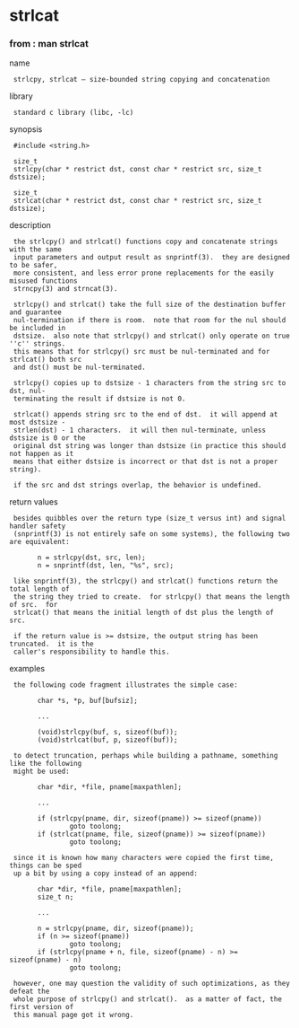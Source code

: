 # strlcat

### from : man strlcat

name

     strlcpy, strlcat – size-bounded string copying and concatenation

library

     standard c library (libc, -lc)

synopsis

     #include <string.h>

     size_t
     strlcpy(char * restrict dst, const char * restrict src, size_t dstsize);

     size_t
     strlcat(char * restrict dst, const char * restrict src, size_t dstsize);

description

     the strlcpy() and strlcat() functions copy and concatenate strings with the same
     input parameters and output result as snprintf(3).  they are designed to be safer,
     more consistent, and less error prone replacements for the easily misused functions
     strncpy(3) and strncat(3).

     strlcpy() and strlcat() take the full size of the destination buffer and guarantee
     nul-termination if there is room.  note that room for the nul should be included in
     dstsize.  also note that strlcpy() and strlcat() only operate on true ''c'' strings.
     this means that for strlcpy() src must be nul-terminated and for strlcat() both src
     and dst() must be nul-terminated.

     strlcpy() copies up to dstsize - 1 characters from the string src to dst, nul-
     terminating the result if dstsize is not 0.

     strlcat() appends string src to the end of dst.  it will append at most dstsize -
     strlen(dst) - 1 characters.  it will then nul-terminate, unless dstsize is 0 or the
     original dst string was longer than dstsize (in practice this should not happen as it
     means that either dstsize is incorrect or that dst is not a proper string).

     if the src and dst strings overlap, the behavior is undefined.

return values

     besides quibbles over the return type (size_t versus int) and signal handler safety
     (snprintf(3) is not entirely safe on some systems), the following two are equivalent:

           n = strlcpy(dst, src, len);
           n = snprintf(dst, len, "%s", src);

     like snprintf(3), the strlcpy() and strlcat() functions return the total length of
     the string they tried to create.  for strlcpy() that means the length of src.  for
     strlcat() that means the initial length of dst plus the length of src.

     if the return value is >= dstsize, the output string has been truncated.  it is the
     caller's responsibility to handle this.

examples

     the following code fragment illustrates the simple case:

           char *s, *p, buf[bufsiz];

           ...

           (void)strlcpy(buf, s, sizeof(buf));
           (void)strlcat(buf, p, sizeof(buf));

     to detect truncation, perhaps while building a pathname, something like the following
     might be used:

           char *dir, *file, pname[maxpathlen];

           ...

           if (strlcpy(pname, dir, sizeof(pname)) >= sizeof(pname))
                   goto toolong;
           if (strlcat(pname, file, sizeof(pname)) >= sizeof(pname))
                   goto toolong;

     since it is known how many characters were copied the first time, things can be sped
     up a bit by using a copy instead of an append:

           char *dir, *file, pname[maxpathlen];
           size_t n;

           ...

           n = strlcpy(pname, dir, sizeof(pname));
           if (n >= sizeof(pname))
                   goto toolong;
           if (strlcpy(pname + n, file, sizeof(pname) - n) >= sizeof(pname) - n)
                   goto toolong;

     however, one may question the validity of such optimizations, as they defeat the
     whole purpose of strlcpy() and strlcat().  as a matter of fact, the first version of
     this manual page got it wrong.
